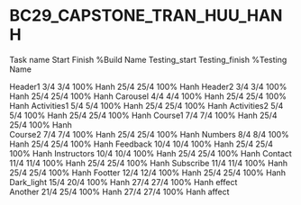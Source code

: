 # BC29_CAPSTONE_TRAN_HUU_HANH
Task name               Start               Finish                %Build             Name           Testing_start            Testing_finish         %Testing         Name

Header1                 3/4                 3/4                     100%            Hanh                25/4                        25/4                100%            Hanh
Header2                 3/4                 3/4                     100%            Hanh                25/4                        25/4                100%            Hanh
Carousel                4/4                 4/4                     100%            Hanh                25/4                        25/4                100%            Hanh
Activities1             5/4                 5/4                     100%            Hanh                25/4                        25/4                100%            Hanh
Activities2             5/4                 5/4                     100%            Hanh                25/4                        25/4                100%            Hanh
Course1                 7/4                 7/4                     100%            Hanh                25/4                        25/4                100%            Hanh    
Course2                 7/4                 7/4                     100%            Hanh                25/4                        25/4                100%            Hanh
Numbers                 8/4                 8/4                     100%            Hanh                25/4                        25/4                100%            Hanh
Feedback                10/4                10/4                    100%            Hanh                25/4                        25/4                100%            Hanh
Instructors             10/4                10/4                    100%            Hanh                25/4                        25/4                100%            Hanh
Contact                 11/4                11/4                    100%            Hanh                25/4                        25/4                100%            Hanh
Subscribe               11/4                11/4                    100%            Hanh                25/4                        25/4                100%            Hanh
Footter                 12/4                12/4                    100%            Hanh                25/4                        25/4                100%            Hanh
Dark_light              15/4                20/4                    100%            Hanh                27/4                        27/4                100%            Hanh
effect                      
Another                 21/4                25/4                    100%            Hanh                27/4                        27/4                100%            Hanh
affect